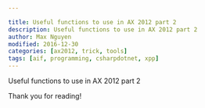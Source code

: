 ```yaml
---

title: Useful functions to use in AX 2012 part 2
description: Useful functions to use in AX 2012 part 2
author: Max Nguyen
modified: 2016-12-30
categories: [ax2012, trick, tools]
tags: [aif, programming, csharpdotnet, xpp]
---
```

Useful functions to use in AX 2012 part 2

<!-- more -->

<script src="https://gist.github.com/Dynamics365/1ed910f5b0d3351557bd.js"></script>

Thank you for reading!
